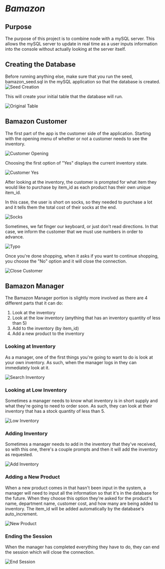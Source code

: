 # *Bamazon*

## **Purpose**

The purpose of this project is to combine node with a mySQL server.  This allows the mySQL server to update in real time as a user inputs information into the console without actually looking at the server itself.

## **Creating the Database**

Before running anything else, make sure that you run the seed, bamazon_seed.sql in the mySQL application so that the database is created.
![Seed Creation](seed1.png)

This will create your initial table that the database will run.

![Original Table](seed2.png)

## **Bamazon Customer**

The first part of the app is the customer side of the application.  Starting with the opening menu of whether or not a customer needs to see the inventory.

![Customer Opening](customer1.png)

Choosing the first option of "Yes" displays the current inventory state.

![Customer Yes](customer2.png)

After looking at the inventory, the customer is prompted for what item they would like to purchase by item_id as each product has their own unique item_id.

In this case, the user is short on socks, so they needed to purchase a lot and it tells them the total cost of their socks at the end.

![Socks](customer3.png)

Sometimes, we fat finger our keyboard, or just don't read directions.  In that case, we inform the customer that we must use numbers in order to advance.

![Typo](customer4.png)

Once you're done shopping, when it asks if you want to continue shopping, you choose the "No" option and it will close the connection.

![Close Customer](customer5.png)

## **Bamazon Manager**


The Bamazon Manager portion is slightly more involved as there are 4 different parts that it can do:

1. Look at the inventory
1. Look at the low inventory (anything that has an inventory quantity of less than 5)
1. Add to the inventory (by item_id)
1. Add a new product to the inventory

### **Looking at Inventory**

As a manager, one of the first things you're going to want to do is look at your own inventory.  As such, when the manager logs in they can immediately look at it.

![Search Inventory](manager1.png)

### **Looking at Low Inventory**

Sometimes a manager needs to know what inventory is in short supply and what they're going to need to order soon.  As such, they can look at their inventory that has a stock quantity of less than 5.

![Low Inventory](manager2.png)

### **Adding Inventory**

Sometimes a manager needs to add in the inventory that they've received, so with this one, there's a couple prompts and then it will add the inventory as requested.

![Add Inventory](manager3.png)

### **Adding a New Product**

When a new product comes in that hasn't been input in the system, a manager will need to input all the information so that it's in the database for the future.  When they choose this option they're asked for the product's name, department name, customer cost, and how many are being added to inventory.  The item_id will be added automatically by the database's auto_increment.

![New Product](manager4.png)

### **Ending the Session**

When the manager has completed everything they have to do, they can end the session which will close the connection.

![End Session](manager5.png)